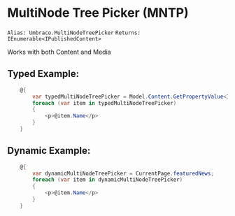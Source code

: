 # MultiNode Tree Picker (MNTP) #

`Alias: Umbraco.MultiNodeTreePicker`
`Returns: IEnumerable<IPublishedContent>`

Works with both Content and Media

## Typed Example: ##

```c#
    @{
        var typedMultiNodeTreePicker = Model.Content.GetPropertyValue<IEnumerable<IPublishedContent>>("featuredNews");
        foreach (var item in typedMultiNodeTreePicker)
        {
            <p>@item.Name</p>
        }
    }
```

## Dynamic Example: ##

```c#
    @{
        var dynamicMultiNodeTreePicker = CurrentPage.featuredNews;
        foreach (var item in dynamicMultiNodeTreePicker)
        {
            <p>@item.Name</p>
        }
    }
```